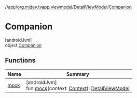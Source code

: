 //[app](../../../../index.md)/[org.mjdev.tvapp.viewmodel](../../index.md)/[DetailViewModel](../index.md)/[Companion](index.md)

# Companion

[androidJvm]\
object [Companion](index.md)

## Functions

| Name | Summary |
|---|---|
| [mock](mock.md) | [androidJvm]<br>fun [mock](mock.md)(context: [Context](https://developer.android.com/reference/kotlin/android/content/Context.html)): [DetailViewModel](../index.md) |
